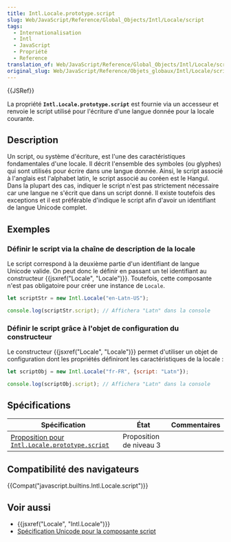 ```yaml
---
title: Intl.Locale.prototype.script
slug: Web/JavaScript/Reference/Global_Objects/Intl/Locale/script
tags:
  - Internationalisation
  - Intl
  - JavaScript
  - Propriété
  - Reference
translation_of: Web/JavaScript/Reference/Global_Objects/Intl/Locale/script
original_slug: Web/JavaScript/Reference/Objets_globaux/Intl/Locale/script
---
```


{{JSRef}}

La propriété **`Intl.Locale.prototype.script`** est fournie via un accesseur et renvoie le script utilisé pour l'écriture d'une langue donnée pour la locale courante.

## Description

Un script, ou système d'écriture, est l'une des caractéristiques fondamentales d'une locale. Il décrit l'ensemble des symboles (ou glyphes) qui sont utilisés pour écrire dans une langue donnée. Ainsi, le script associé à l'anglais est l'alphabet latin, le script associé au coréen est le Hangul. Dans la plupart des cas, indiquer le script n'est pas strictement nécessaire car une langue ne s'écrit que dans un script donné. Il existe toutefois des exceptions et il est préférable d'indique le script afin d'avoir un identifiant de langue Unicode complet.

## Exemples

### Définir le script via la chaîne de description de la locale

Le script correspond à la deuxième partie d'un identifiant de langue Unicode valide. On peut donc le définir en passant un tel identifiant au constructeur {{jsxref("Locale", "Locale")}}. Toutefois, cette composante n'est pas obligatoire pour créer une instance de `Locale`.

```js
let scriptStr = new Intl.Locale("en-Latn-US");

console.log(scriptStr.script); // Affichera "Latn" dans la console
```

### Définir le script grâce à l'objet de configuration du constructeur

Le constructeur {{jsxref("Locale", "Locale")}} permet d'utiliser un objet de configuration dont les propriétés définiront les caractéristiques de la locale :

```js
let scriptObj = new Intl.Locale("fr-FR", {script: "Latn"});

console.log(scriptObj.script); // Affichera "Latn" dans la console
```

## Spécifications

| Spécification                                                                                                                    | État                    | Commentaires |
| -------------------------------------------------------------------------------------------------------------------------------- | ----------------------- | ------------ |
| [Proposition pour `Intl.Locale.prototype.script`](https://tc39.github.io/proposal-intl-locale/#sec-Intl.Locale.prototype.script) | Proposition de niveau 3 |              |

## Compatibilité des navigateurs

{{Compat("javascript.builtins.Intl.Locale.script")}}

## Voir aussi

- {{jsxref("Locale", "Intl.Locale")}}
- [Spécification Unicode pour la composante script](https://www.unicode.org/reports/tr35/#unicode_script_subtag_validity)
